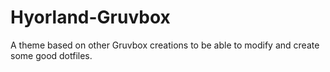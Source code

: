 # Hyorland-Gruvbox
A theme based on other Gruvbox creations to be able to modify and create some good dotfiles.

